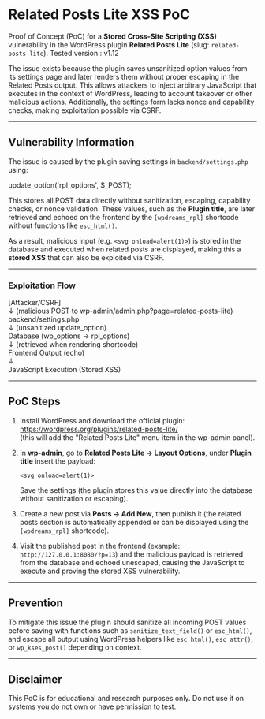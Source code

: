 # Related Posts Lite XSS PoC

Proof of Concept (PoC) for a **Stored Cross-Site Scripting (XSS)** vulnerability in the WordPress plugin **Related Posts Lite** (slug: `related-posts-lite`). 
Tested version : v1.12

The issue exists because the plugin saves unsanitized option values from its settings page and later renders them without proper escaping in the Related Posts output. This allows attackers to inject arbitrary JavaScript that executes in the context of WordPress, leading to account takeover or other malicious actions. Additionally, the settings form lacks nonce and capability checks, making exploitation possible via CSRF.

---

## Vulnerability Information

The issue is caused by the plugin saving settings in `backend/settings.php` using:

update_option('rpl_options', $_POST);

This stores all POST data directly without sanitization, escaping, capability checks, or nonce validation. These values, such as the **Plugin title**, are later retrieved and echoed on the frontend by the `[wpdreams_rpl]` shortcode without functions like `esc_html()`.

As a result, malicious input (e.g. `<svg onload=alert(1)>`) is stored in the database and executed when related posts are displayed, making this a **stored XSS** that can also be exploited via CSRF.

---

### Exploitation Flow

[Attacker/CSRF]  
    ↓  (malicious POST to wp-admin/admin.php?page=related-posts-lite)  
backend/settings.php  
    ↓  (unsanitized update_option)  
Database (wp_options → rpl_options)  
    ↓  (retrieved when rendering shortcode)  
Frontend Output (echo)  
    ↓  
JavaScript Execution (Stored XSS)  

---

## PoC Steps

1. Install WordPress and download the official plugin:  
   https://wordpress.org/plugins/related-posts-lite/  
   (this will add the "Related Posts Lite" menu item in the wp-admin panel).





2. In **wp-admin**, go to **Related Posts Lite → Layout Options**, under **Plugin title** insert the payload:  

   `<svg onload=alert(1)>`  





   Save the settings (the plugin stores this value directly into the database without sanitization or escaping).

3. Create a new post via **Posts → Add New**, then publish it (the related posts section is automatically appended or can be displayed using the `[wpdreams_rpl]` shortcode).  



4. Visit the published post in the frontend (example: `http://127.0.0.1:8080/?p=13`) and the malicious payload is retrieved from the database and echoed unescaped, causing the JavaScript to execute and proving the stored XSS vulnerability.  



---

## Prevention

To mitigate this issue the plugin should sanitize all incoming POST values before saving with functions such as `sanitize_text_field()` or `esc_html()`, and escape all output using WordPress helpers like `esc_html()`, `esc_attr()`, or `wp_kses_post()` depending on context.

---

## Disclaimer

This PoC is for educational and research purposes only. Do not use it on systems you do not own or have permission to test.
